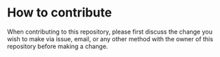# How to contribute

When contributing to this repository, please first discuss the change you wish to make via issue, email, or any other method with the owner of this repository before making a change.
